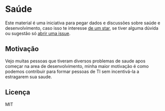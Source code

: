 # Saúde

Este material é uma iniciativa para pegar dados e discussões sobre saúde e desenvolvimento, caso isso te interesse [de um star](https://github.com/enieber/saude/),
se tiver alguma dúvida ou sugestão só [abrir uma issue](https://github.com/enieber/saude/issues/new).

## Motivação

Vejo muitas pessoas que tiveram diversos problemas de saude apos começar na area de desenvolvimento, minha maior motivação é como podemos contribuir para formar pessoas de TI sem incentivá-la a estragarem sua saude.

## Licença

MIT
